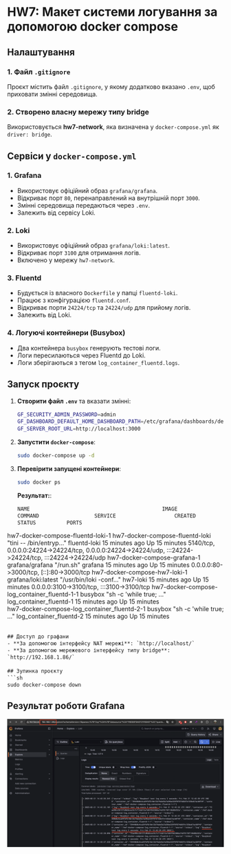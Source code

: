 # HW7: Макет системи логування за допомогою docker compose


## Налаштування
### 1. Файл `.gitignore`
Проєкт містить файл `.gitignore`, у якому додатково вказано `.env`, щоб приховати змінні середовища.

### 2. Створено власну мережу типу bridge
Використовується **hw7-network**, яка визначена у `docker-compose.yml` як `driver: bridge`.

## Сервіси у `docker-compose.yml`

### **1. Grafana**
- Використовує офіційний образ `grafana/grafana`.
- Відкриває порт `80`, перенаправлений на внутрішній порт `3000`.
- Змінні середовища передаються через `.env`.
- Залежить від сервісу Loki.

### **2. Loki**
- Використовує офіційний образ `grafana/loki:latest`.
- Відкриває порт `3100` для отримання логів.
- Включено у мережу `hw7-network`.

### **3. Fluentd**
- Будується із власного `Dockerfile` у папці `fluentd-loki`.
- Працює з конфігурацією `fluentd.conf`.
- Відкриває порти `24224/tcp` та `24224/udp` для прийому логів.
- Залежить від Loki.

### **4. Логуючі контейнери (Busybox)**
- Два контейнера `busybox` генерують тестові логи.
- Логи пересилаються через Fluentd до Loki.
- Логи зберігаються з тегом `log_container_fluentd.logs`.

## Запуск проєкту
1. **Створити файл `.env`** та вказати змінні:
   ```sh
   GF_SECURITY_ADMIN_PASSWORD=admin
   GF_DASHBOARD_DEFAULT_HOME_DASHBOARD_PATH=/etc/grafana/dashboards/default-dashboard.json
   GF_SERVER_ROOT_URL=http://localhost:3000
   ```
2. **Запустити `docker-compose`**:
   ```sh
   sudo docker-compose up -d
   ```
3. **Перевірити запущені контейнери**:
   ```sh
   sudo docker ps
   ```

   **Результат:**:
   ```
   NAME                                           IMAGE                             COMMAND                  SERVICE                   CREATED          STATUS          PORTS
hw7-docker-compose-fluentd-loki-1              hw7-docker-compose-fluentd-loki   "tini -- /bin/entryp…"   fluentd-loki              15 minutes ago   Up 15 minutes   5140/tcp, 0.0.0.0:24224->24224/tcp, 0.0.0.0:24224->24224/udp, :::24224->24224/tcp, :::24224->24224/udp
hw7-docker-compose-grafana-1                   grafana/grafana                   "/run.sh"                grafana                   15 minutes ago   Up 15 minutes   0.0.0.0:80->3000/tcp, [::]:80->3000/tcp
hw7-docker-compose-hw7-loki-1                  grafana/loki:latest               "/usr/bin/loki -conf…"   hw7-loki                  15 minutes ago   Up 15 minutes   0.0.0.0:3100->3100/tcp, :::3100->3100/tcp
hw7-docker-compose-log_container_fluentd-1-1   busybox                           "sh -c 'while true; …"   log_container_fluentd-1   15 minutes ago   Up 15 minutes   
hw7-docker-compose-log_container_fluentd-2-1   busybox                           "sh -c 'while true; …"   log_container_fluentd-2   15 minutes ago   Up 15 minutes   
   ```

## Доступ до графани 
- **За допомогою інтерфейсу NAT мережі**: `http://localhost/`
- **За допомогою мережевого інтерфейсу типу bridge**: `http://192.168.1.86/`

## Зупинка проєкту
```sh
sudo docker-compose down
```

## Результат роботи Grafana
![Grafana Dashboard](images/grafana.png)
